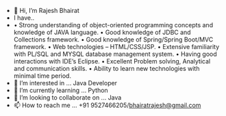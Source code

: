 - 👋 Hi, I’m Rajesh Bhairat  
- I have..
- • Strong understanding of object-oriented programming concepts and knowledge of JAVA 
 language. 
• Good knowledge of JDBC and Collections framework.
• Good knowledge of Spring/Spring Boot/MVC framework.
• Web technologies – HTML/CSS/JSP.
• Extensive familiarity with PL/SQL and MYSQL database management system. 
• Having good interactions with IDE’s Eclipse.
• Excellent Problem solving, Analytical and communication skills. 
• Ability to learn new technologies with minimal time period.
- 👀 I’m interested in ... Java Developer
- 🌱 I’m currently learning ... Python 
- 💞️ I’m looking to collaborate on ... Java
- 📫 How to reach me ... +91 9527466205/bhairatrajesh@gmail.com

<!---
jbkrajesh/jbkrajesh is a ✨ special ✨ repository because its `README.md` (this file) appears on your GitHub profile.
You can click the Preview link to take a look at your changes.
--->
